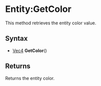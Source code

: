 # Entity:GetColor

This method retrieves the entity color value.

## Syntax

- [Vec4](Vec4.md) **GetColor**()

## Returns

Returns the entity color.
